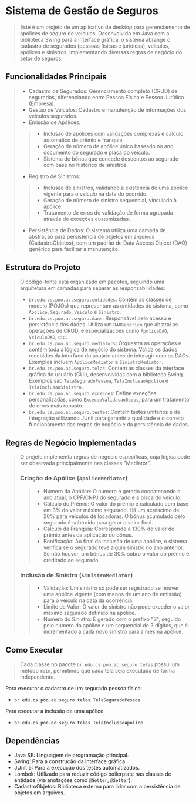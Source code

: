 # Sistema de Gestão de Seguros
> Este é um projeto de um aplicativo de desktop para gerenciamento de apólices de seguro de veículos. 
Desenvolvido em Java com a biblioteca Swing para a interface gráfica, o sistema abrange o cadastro de segurados 
(pessoas físicas e jurídicas), veículos, apólices e sinistros, implementando diversas regras de negócio do setor de seguros.

## Funcionalidades Principais
> - Cadastro de Segurados: Gerenciamento completo (CRUD) de segurados, diferenciando entre Pessoa Física e Pessoa Jurídica (Empresa).
> - Gestão de Veículos: Cadastro e manutenção de informações dos veículos segurados.
> - Emissão de Apólices:
> > - Inclusão de apólices com validações complexas e cálculo automático de prêmio e franquia.
> > - Geração de número de apólice único baseado no ano, documento do segurado e placa do veículo.
> > - Sistema de bônus que concede descontos ao segurado com base no histórico de sinistros.
> - Registro de Sinistros:
> > - Inclusão de sinistros, validando a existência de uma apólice vigente para o veículo na data do ocorrido.
> > - Geração de número de sinistro sequencial, vinculado à apólice.
> > - Tratamento de erros de validação de forma agrupada através de exceções customizadas.
> - Persistência de Dados: O sistema utiliza uma camada de abstração para persistência de objetos em arquivos (CadastroObjetos), com um padrão de Data Access Object (DAO) genérico para facilitar a manutenção.

## Estrutura do Projeto
> O código-fonte está organizado em pacotes, seguindo uma arquitetura em camadas para separar as responsabilidades:
> - ```br.edu.cs.poo.ac.seguro.entidades```: Contém as classes de modelo (POJOs) que representam as entidades do sistema, como ```Apolice```, ```Segurado```, ```Veiculo``` e ```Sinistro```.
> - ```br.edu.cs.poo.ac.seguro.daos```: Responsável pelo acesso e persistência dos dados. Utiliza um ```DAOGenerico``` que abstrai as operações de CRUD, e especializações como ```ApoliceDAO```, ```VeiculoDAO```, etc.
> - ```br.edu.cs.poo.ac.seguro.mediators```: Orquestra as operações e contém toda a lógica de negócio do sistema. Valida os dados recebidos da interface do usuário antes de interagir com os DAOs. Exemplos incluem ```ApoliceMediator``` e ```SinistroMediator```.
> - ```br.edu.cs.poo.ac.seguro.telas```: Contém as classes da interface gráfica do usuário (GUI), desenvolvidas com a biblioteca Swing. Exemplos são ```TelaSeguradoPessoa```, ```TelaInclusaoApolice``` e ```TelaInclusaoSinistro```.
> - ```br.edu.cs.poo.ac.seguro.excecoes```: Define exceções personalizadas, como ```ExcecaoValidacaoDados```, para um tratamento de erros mais robusto.
> - ```br.edu.cs.poo.ac.seguro.testes```: Contém testes unitários e de integração utilizando JUnit para garantir a qualidade e o correto funcionamento das regras de negócio e da persistência de dados.

## Regras de Negócio Implementadas
> O projeto implementa regras de negócio específicas, cuja lógica pode ser observada principalmente nas classes "Mediator".
> ### Criação de Apólice (```ApoliceMediator```)
> > - Número da Apólice: O número é gerado concatenando o ano atual, o CPF/CNPJ do segurado e a placa do veículo.
> > - Cálculo do Prêmio: O valor do prêmio é calculado com base em 3% do valor máximo segurado. Há um acréscimo de 20% para veículos de locadoras. O bônus acumulado pelo segurado é subtraído para gerar o valor final.
> > - Cálculo da Franquia: Corresponde a 130% do valor do prêmio antes da aplicação do bônus.
> > - Bonificação: Ao final da inclusão de uma apólice, o sistema verifica se o segurado teve algum sinistro no ano anterior. Se não houver, um bônus de 30% sobre o valor do prêmio é creditado ao segurado.
> ### Inclusão de Sinistro (```SinistroMediator```)
> > - Validação: Um sinistro só pode ser registrado se houver uma apólice vigente (com menos de um ano de emissão) para o veículo na data da ocorrência.
> > - Limite de Valor: O valor do sinistro não pode exceder o valor máximo segurado definido na apólice.
> > - Número do Sinistro: É gerado com o prefixo "S", seguido pelo número da apólice e um sequencial de 3 dígitos, que é incrementado a cada novo sinistro para a mesma apólice.

## Como Executar
> Cada classe no pacote ```br.edu.cs.poo.ac.seguro.telas``` possui um método ```main```, permitindo que cada tela seja executada de forma independente.  
  
Para executar o cadastro de um segurado pessoa física:  
- `br.edu.cs.poo.ac.seguro.telas.TelaSeguradoPessoa`

Para executar a inclusão de uma apólice:  
- `br.edu.cs.poo.ac.seguro.telas.TelaInclusaoApolice`  

## Dependências
- Java SE: Linguagem de programação principal.
- Swing: Para a construção da interface gráfica.
- JUnit 5: Para a execução dos testes automatizados.
- Lombok: Utilizado para reduzir código boilerplate nas classes de entidade (via anotações como `@Getter`, `@Setter`).
- CadastroObjetos: Biblioteca externa para lidar com a persistência de objetos em arquivos.
